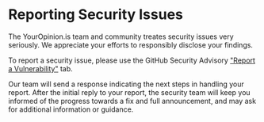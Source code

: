 # Reporting Security Issues

The YourOpinion.is team and community treates security issues very seriously. We appreciate your efforts to responsibly disclose your findings.

To report a security issue, please use the GitHub Security Advisory ["Report a Vulnerability"](https://github.com/youropinion-is/survey-link-issues/security/advisories/new) tab.

Our team will send a response indicating the next steps in handling your report. After the initial reply to your report, the security team will keep you informed of the progress towards a fix and full announcement, and may ask for additional information or guidance.

